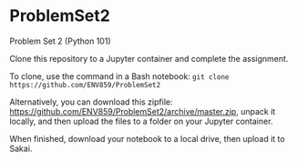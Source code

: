 # ProblemSet2
Problem Set 2 (Python 101)

Clone this repository to a Jupyter container and complete the assignment. 

To clone, use the command in a Bash notebook:
`git clone https://github.com/ENV859/ProblemSet2`

Alternatively, you can download this zipfile: https://github.com/ENV859/ProblemSet2/archive/master.zip, unpack it locally, and then upload the files to a folder on your Jupyter container. 

When finished, download your notebook to a local drive, then upload it to Sakai. 
